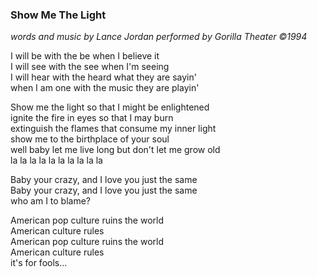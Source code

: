 ### Show Me The Light
_words and music by Lance Jordan performed by Gorilla Theater ©1994_

I will be with the be when I believe it \
I will see with the see when I'm seeing \
I will hear with the heard what they are sayin' \
when I am one with the music they are playin'

Show me the light so that I might be enlightened \
ignite the fire in eyes so that I may burn \
extinguish the flames that consume my inner light \
show me to the birthplace of your soul \
well baby let me live long but don't let me grow old \
la la la la la la la la la la

Baby your crazy, and I love you just the same \
Baby your crazy, and I love you just the same \
who am I to blame?

American pop culture ruins the world \
American culture rules \
American pop culture ruins the world \
American culture rules \
it's for fools...
